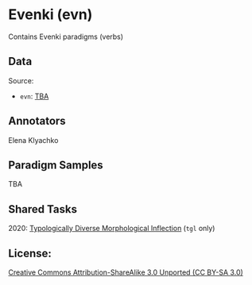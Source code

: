 # Evenki (evn)

Contains Evenki paradigms (verbs)


## Data

Source:
- `evn`: [TBA](http://TBA)

## Annotators
Elena Klyachko

## Paradigm Samples
TBA

## Shared Tasks

2020: [Typologically Diverse Morphological Inflection](https://www.aclweb.org/anthology/2020.sigmorphon-1.1/)
(`tgl` only)

## License: 
 [Creative Commons Attribution-ShareAlike 3.0 Unported (CC BY-SA 3.0)](https://creativecommons.org/licenses/by-sa/3.0/)

